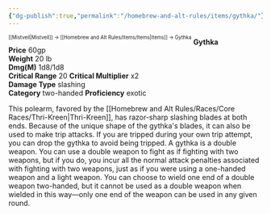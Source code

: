 ```yaml
---
{"dg-publish":true,"permalink":"/homebrew-and-alt-rules/items/gythka/"}
---
```


<sup><sup>[[Mistveil\|Mistveil]] → [[Homebrew and Alt Rules/Items/Items\|Items]] → Gythka</sup></sup> 
**Gythka**  
**Price** 60gp  
**Weight** 20 lb  
**Dmg(M)** 1d8/1d8  
**Critical Range** 20 **Critical Multiplier** x2  
**Damage Type** slashing  
**Category** two-handed **Proficiency** exotic

This polearm, favored by the [[Homebrew and Alt Rules/Races/Core Races/Thri-Kreen\|Thri-Kreen]], has razor-sharp slashing blades at both ends. Because of the unique shape of the gythka's blades, it can also be used to make trip attacks. If you are tripped during your own trip attempt, you can drop the gythka to avoid being tripped. A gythka is a double weapon. You can use a double weapon to fight as if fighting with two weapons, but if you do, you incur all the normal attack penalties associated with fighting with two weapons, just as if you were using a one-handed weapon and a light weapon. You can choose to wield one end of a double weapon two-handed, but it cannot be used as a double weapon when wielded in this way—only one end of the weapon can be used in any given round. 